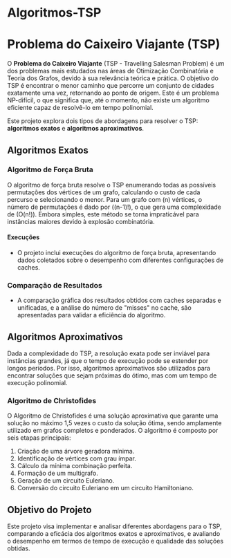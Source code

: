# Algoritmos-TSP
# Problema do Caixeiro Viajante (TSP)

O **Problema do Caixeiro Viajante** (TSP - Travelling Salesman Problem) é um dos problemas mais estudados nas áreas de Otimização Combinatória e Teoria dos Grafos, devido à sua relevância teórica e prática. O objetivo do TSP é encontrar o menor caminho que percorre um conjunto de cidades exatamente uma vez, retornando ao ponto de origem. Este é um problema NP-difícil, o que significa que, até o momento, não existe um algoritmo eficiente capaz de resolvê-lo em tempo polinomial.

Este projeto explora dois tipos de abordagens para resolver o TSP: **algoritmos exatos** e **algoritmos aproximativos**.

## Algoritmos Exatos

### Algoritmo de Força Bruta
O algoritmo de força bruta resolve o TSP enumerando todas as possíveis permutações dos vértices de um grafo, calculando o custo de cada percurso e selecionando o menor. Para um grafo com \(n\) vértices, o número de permutações é dado por \((n-1)!\), o que gera uma complexidade de \(O(n!)\). Embora simples, este método se torna impraticável para instâncias maiores devido à explosão combinatória.

#### Execuções
- O projeto inclui execuções do algoritmo de força bruta, apresentando dados coletados sobre o desempenho com diferentes configurações de caches.
  
### Comparação de Resultados
- A comparação gráfica dos resultados obtidos com caches separadas e unificadas, e a análise do número de "misses" no cache, são apresentadas para validar a eficiência do algoritmo.

## Algoritmos Aproximativos

Dada a complexidade do TSP, a resolução exata pode ser inviável para instâncias grandes, já que o tempo de execução pode se estender por longos períodos. Por isso, algoritmos aproximativos são utilizados para encontrar soluções que sejam próximas do ótimo, mas com um tempo de execução polinomial.

### Algoritmo de Christofides
O Algoritmo de Christofides é uma solução aproximativa que garante uma solução no máximo 1,5 vezes o custo da solução ótima, sendo amplamente utilizado em grafos completos e ponderados. O algoritmo é composto por seis etapas principais:
1. Criação de uma árvore geradora mínima.
2. Identificação de vértices com grau ímpar.
3. Cálculo da mínima combinação perfeita.
4. Formação de um multigrafo.
5. Geração de um circuito Euleriano.
6. Conversão do circuito Euleriano em um circuito Hamiltoniano.

## Objetivo do Projeto
Este projeto visa implementar e analisar diferentes abordagens para o TSP, comparando a eficácia dos algoritmos exatos e aproximativos, e avaliando o desempenho em termos de tempo de execução e qualidade das soluções obtidas.
